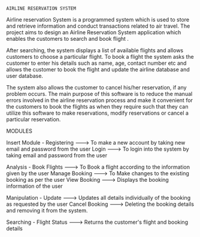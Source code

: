 
                                                                                AIRLINE RESERVATION SYSTEM

Airline reservation System is a programmed system which is used
to store and retrieve information and conduct transactions related
to air travel. The project aims to design an Airline Reservation
System application which enables the customers to search and
book flight .

After searching, the system displays a list of available flights and
allows customers to choose a particular flight. To book a flight the
system asks the customer to enter his details such as name, age,
contact number etc and allows the customer to book the flight and
update the airline database and user database.

The system also allows the customer to cancel his/her reservation,
if any problem occurs. The main purpose of this software is to
reduce the manual errors involved in the airline reservation
process and make it convenient for the customers to book the
flights as when they require such that they can utilize this software
to make reservations, modify reservations or cancel a particular
reservation.


MODULES

Insert Module - Registering ---> To make a new account by taking new email and password from the user
                Login ---> To login into the system by taking email and password from the user

Analysis - Book Flights ---> To Book a flight according to the information given by the user
           Manage Booking ---> To Make changes to the existing booking as per the user
           View Booking ---> Displays the booking information of the user

Manipulation - Update ---> Updates all details individually of the booking as requested by the user
               Cancel Booking ---> Deleting the booking details and removing it from the system.

Searching - Flight Status ---> Returns the customer's flight and booking details





